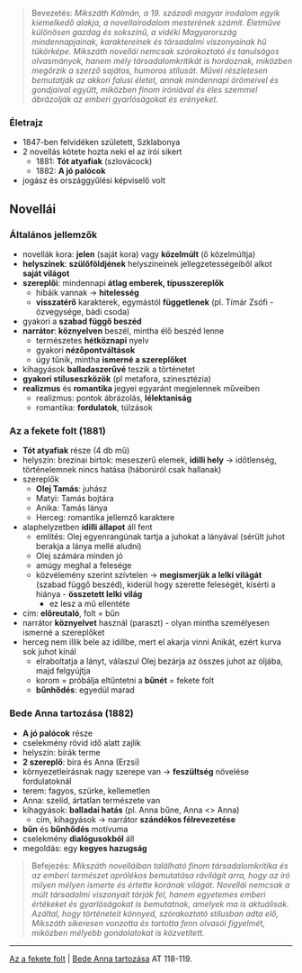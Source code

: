 > Bevezetés:
> *Mikszáth Kálmán, a 19. századi magyar irodalom egyik kiemelkedő alakja, a novellairodalom mesterének számít. Életműve különösen gazdag és sokszínű, a vidéki Magyarország mindennapjainak, karaktereinek és társadalmi viszonyainak hű tükörképe. Mikszáth novellái nemcsak szórakoztató és tanulságos olvasmányok, hanem mély társadalomkritikát is hordoznak, miközben megőrzik a szerző sajátos, humoros stílusát. Művei részletesen bemutatják az akkori falusi életet, annak mindennapi örömeivel és gondjaival együtt, miközben finom iróniával és éles szemmel ábrázolják az emberi gyarlóságokat és erényeket.*
### Életrajz
- 1847-ben felvidéken született, Szklabonya
- 2 novellás kötete hozta neki el az írói sikert
	- 1881: **Tót atyafiak** (szlovácock)
	- 1882: **A jó palócok**
- jogász és országgyűlési képviselő volt
## Novellái
### Általános jellemzők
- novellák kora: **jelen** (saját kora) vagy **közelmúlt** (ő közelmúltja)
- **helyszínek**: **szülőföldjének** helyszíneinek jellegzetességeiből alkot **saját világot**
- **szereplői**: mindennapi **átlag emberek, típusszereplők**
	- hibáik vannak -> **hitelesség**
	- **visszatérő** karakterek, egymástól **függetlenek** (pl. Tímár Zsófi - özvegysége, bádi csoda)
- gyakori a **szabad függő beszéd**
- **narrátor**: **köznyelven** beszél, mintha élő beszéd lenne
	- természetes **hétköznapi** nyelv
	- gyakori **nézőpontváltások**
	- úgy tűnik, mintha **ismerné a szereplőket**
- kihagyások **balladaszerűvé** teszik a történetet
- **gyakori stíluseszközök** (pl metafora, szinesztézia)
- **realizmus** és **romantika** jegyei egyaránt megjelennek műveiben
	- realizmus: pontok ábrázolás, **lélektaniság**
	- romantika: **fordulatok**, túlzások
### Az a fekete folt (1881)
- **Tót atyafiak** része (4 db mű)
- helyszín: brezinai birtok: meseszerű elemek, **idilli hely** -> időtlenség, történelemnek nincs hatása (háborúról csak hallanak)
- szereplők
	- **Olej Tamás**: juhász
	- Matyi: Tamás bojtára
	- Anika: Tamás lánya
	- Herceg: romantika jellemző karaktere
- alaphelyzetben **idilli állapot** áll fent
	- említés: Olej egyenrangúnak tartja a juhokat a lányával (sérült juhot berakja a lánya mellé aludni)
	- Olej számára minden jó
	- amúgy meghal a felesége
	- közvélemény szerint szívtelen -> **megismerjük a lelki világát** (szabad függő beszéd), kiderül hogy szerette feleségét, kísérti a hiánya - **összetett lelki világ**
		- ez lesz a mű ellentéte
- cím: **előreutaló**, folt = bűn
- narrátor **köznyelvet** használ (paraszt) - olyan mintha személyesen ismerné a szereplőket
- herceg nem illik bele az idillbe, mert el akarja vinni Anikát, ezért kurva sok juhot kínál
	- elraboltatja a lányt, válaszul Olej bezárja az összes juhot az óljába, majd felgyújtja
	- korom = próbálja eltűntetni a **bűnét** = fekete folt
	- **bűnhődés**: egyedül marad
### Bede Anna tartozása (1882)
- **A jó palócok** része
- cselekmény rövid idő alatt zajlik
- helyszín: bírák terme
- **2 szereplő**: bíra és Anna (Erzsi)
- környezetleírásnak nagy szerepe van -> **feszültség** növelése fordulatoknál
- terem: fagyos, szürke, kellemetlen
- Anna: szelíd, ártatlan természete van
- kihagyások: **balladai hatás** (pl. Anna bűne, Anna <> Anna)
	- cím, kihagyások -> narrátor **szándékos félrevezetése**
- **bűn** és **bűnhődés** motívuma
- cselekmény **dialógusokból** áll
- megoldás: egy **kegyes hazugság** 

> Befejezés:
> *Mikszáth novelláiban található finom társadalomkritika és az emberi természet aprólékos bemutatása rávilágít arra, hogy az író milyen mélyen ismerte és értette korának világát. Novellái nemcsak a múlt társadalmi viszonyait tárják fel, hanem egyetemes emberi értékeket és gyarlóságokat is bemutatnak, amelyek ma is aktuálisak. Azáltal, hogy történeteit könnyed, szórakoztató stílusban adta elő, Mikszáth sikeresen vonzotta és tartotta fenn olvasói figyelmét, miközben mélyebb gondolatokat is közvetített.*
---
 [Az a fekete folt](https://www.arcanum.com/hu/online-kiadvanyok/Mikszath-mikszath-osszes-muve-2A85B/elbeszelesek-2741-kotet-37D19/a-tot-atyafiak-1881-32-kotet-3B151/az-a-fekete-folt-1881-3B2A1/) | [Bede Anna tartozása](https://www.arcanum.com/hu/online-kiadvanyok/Mikszath-mikszath-osszes-muve-2A85B/elbeszelesek-2741-kotet-37D19/a-jo-palocok-1882-32-kotet-3B518/bede-anna-tartozasa-1882-3B55D/)
 AT 118-119.